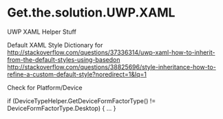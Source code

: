 # Get.the.solution.UWP.XAML
UWP XAML Helper Stuff


Default XAML Style Dictionary for
http://stackoverflow.com/questions/37336314/uwp-xaml-how-to-inherit-from-the-default-styles-using-basedon
http://stackoverflow.com/questions/38825696/style-inheritance-how-to-refine-a-custom-default-style?noredirect=1&lq=1 


Check for Platform/Device

if (DeviceTypeHelper.GetDeviceFormFactorType() != DeviceFormFactorType.Desktop)
{
	...
}